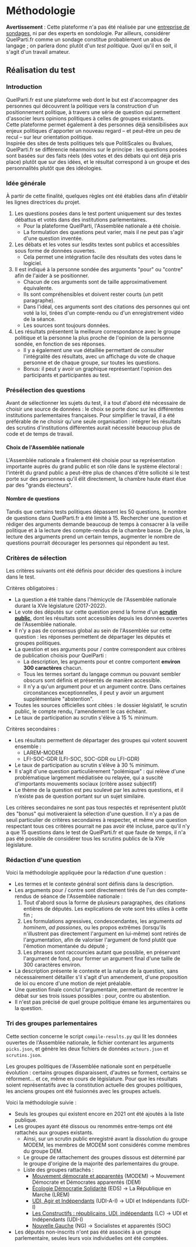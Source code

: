 # Méthodologie

**Avertissement** : Cette plateforme n'a pas été réalisée par une [entreprise de sondages](https://fr.wikipedia.org/wiki/Entreprise_de_sondages), ni par des experts en sondologie. Par ailleurs, considérer QuelParti.fr comme un sondage constitue probablement un abus de langage ; on parlera donc plutôt d'un *test politique*. Quoi qu'il en soit, il s'agit d'un travail amateur.

## Réalisation du test

### Introduction

QuelParti.fr est une plateforme web dont le but est d'accompagner des personnes qui découvrent la politique vers la construction d'un positionnement politique, à travers une série de question qui permettent d'associer leurs opinions politiques à celles de groupes existants.  
Cette plateforme permet également à des personnes déjà sensibilisées aux enjeux politiques d'apporter un nouveau regard – et peut-être un peu de recul – sur leur orientation politique.  
Inspirée des sites de tests politiques tels que PolitiScales ou 8values, QuelParti.fr se différencie néanmoins sur le principe : les questions posées sont basées sur des faits réels (des votes et des débats qui ont déjà pris place) plutôt que sur des idées, et le résultat correspond à un groupe et des personnalités plutôt que des idéologies.

### Idée générale

À partir de cette finalité, quelques règles ont été établies dans afin d'établir les lignes directrices du projet.

1. Les questions posées dans le test portent uniquement sur des textes débattus et votés dans des institutions parlementaires.
    - Pour la plateforme QuelParti, l'Assemblée nationale a été choisie.
    - La formulation des questions peut varier, mais il ne peut pas s'agir d'une question inventée.
2. Les débats et les votes sur lesdits textes sont publics et accessibles sous forme de données ouvertes.
    - Cela permet une intégration facile des résultats des votes dans le logiciel.
3. Il est indiqué à la personne sondée des arguments "pour" ou "contre" afin de l'aider à se positionner.
    - Chacun de ces arguments sont de taille approximativement équivalente.
    - Ils sont compréhensibles et doivent rester courts (un petit paragraphe).
    - Dans l'idéal, ces arguments sont des citations des personnes qui ont voté la loi, tirées d'un compte-rendu ou d'un enregistrement vidéo de la séance.
    - Les sources sont toujours données.
4. Les résultats présentent la meilleure correspondance avec le groupe politique et la personne la plus proche de l'opinion de la personne sondée, en fonction de ses réponses.
    - Il y a également une vue détaillée permettant de consulter l'intégralité des résultats, avec un affichage du vote de chaque personne et de chaque groupe, sur toutes les questions.
    - Bonus: il peut y avoir un graphique représentant l'opinion des participants et participantes au test.

### Présélection des questions

Avant de sélectionner les sujets du test, il a tout d'abord été nécessaire de choisir une source de données : le choix se porte donc sur les différentes institutions parlementaires françaises. Pour simplifier le travail, il a été préférable de ne choisir qu'une seule organisation : intégrer les résultats des scrutins d'institutions différentes aurait nécessité beaucoup plus de code et de temps de travail.

#### Choix de l'Assemblée nationale

L'Assemblée nationale a finalement été choisie pour sa représentation importante auprès du grand public et son rôle dans le système électoral : l'intérêt du grand public a peut-être plus de chances d'être sollicité si le test porte sur des personnes qu'il élit directement, la chambre haute étant élue par des "grands électeurs".

#### Nombre de questions

Tandis que certains tests politiques dépassent les 50 questions, le nombre de questions dans QuelParti.fr a été limité à 15. Rechercher une question et rédiger des arguments demande beaucoup de temps à consacrer à la veille politique et à la lecture des compte-rendus de la chambre basse. De plus, la lecture des arguments prend un certain temps, augmenter le nombre de questions pourrait décourager les personnes qui répondent au test.

### Critères de sélection

Les critères suivants ont été définis pour décider des questions à inclure dans le test.

Critères obligatoires :
- La question a été traitée dans l'hémicycle de l'Assemblée nationale durant la XVe législature (2017-2022).
- Le vote des députés sur cette question prend la forme d'un **[scrutin public](https://www2.assemblee-nationale.fr/scrutins/liste/%28legislature%29/15)**, dont les résultats sont accessibles depuis les données ouvertes de l'Assemblée nationale.
- Il n'y a pas de consensus global au sein de l'Assemblée sur cette question : les réponses permettent de départager les députés et groupes politiques.
- La question et ses arguments pour / contre correspondent aux critères de publication choisis pour QuelParti :
    - La description, les arguments pour et contre comportent **environ 300 caractères** chacun.
    - Tous les termes sortant du langage commun ou pouvant sembler obscurs sont définis et présentés de manière accessible.
    - Il n'y a qu'un argument pour et un argument contre. Dans certaines circonstances exceptionnelles, il peut y avoir un argument supplémentaire "abstention".
- Toutes les sources officielles sont citées : le dossier législatif, le scrutin public, le compte rendu, l'amendement le cas échéant.
- Le taux de participation au scrutin s'élève à 15 % minimum.

Critères secondaires :
- Les résultats permettent de départager des groupes qui votent souvent ensemble :
    - LAREM-MODEM
    - LFI-SOC-GDR (LFI-SOC, SOC-GDR ou LFI-GDR)
- Le taux de participation au scrutin s'élève à 30 % minimum.
- Il s'agit d'une question particulièrement "polémique" : qui relève d'une problématique largement médiatisée ou relayée, qui a suscité d'importants mouvements sociaux (critère assez subjectif)
- Le thème de la question est peu soulevé par les autres questions, et il n'existe pas de question portant sur un sujet similaire.

Les critères secondaires ne sont pas tous respectés et représentent plutôt des "bonus" qui motiveraient la sélection d'une question. Il n'y a pas de seuil particulier de critères secondaires à respecter, et même une question respectant tous ces critères pourrait ne pas avoir été incluse, parce qu'il n'y a que 15 questions dans le test de QuelParti.fr et que faute de temps, il n'a pas été possible de considérer tous les scrutins publics de la XVe législature.

### Rédaction d'une question

Voici la méthodologie appliquée pour la rédaction d'une question :

- Les termes et le contexte général sont définis dans la description.
- Les arguments pour / contre sont directement tirés de l'un des compte-rendus de séance de l'Assemblée nationale :
    1. Tout d'abord sous la forme de plusieurs paragraphes, des citations entières de députés. Les explications de vote sont très utiles à cette fin ;
    2. Les formulations agressives, condescendantes, les arguments *ad hominem*, *ad passiones*, ou les propos extrêmes (lorsqu'ils n'illustrent pas directement l'argument en lui-même) sont retirés de l'argumentation, afin de valoriser l'argument de fond plutôt que l'émotion momentanée du député ;
    3. Les phrases sont raccourcies autant que possible, en préservant l'argument de fond, pour former un argument final d'une taille de 300 caractères environ.
- La description présente le contexte et la nature de la question, sans nécessairement détailler s'il s'agit d'un amendement, d'une proposition de loi ou encore d'une motion de rejet préalable.
- Une question finale conclut l'argumentaire, permettant de recentrer le débat sur ses trois issues possibles : pour, contre ou abstention.
- Il n'est pas précisé de quel groupe politique émane les argumentaires ou la question.

### Tri des groupes parlementaires

Cette section concerne le script `compile-results.py` qui lit les données ouvertes de l'Assemblée nationale, le fichier contenant les arguments `picks.json`, et génère les deux fichiers de données `acteurs.json` et `scrutins.json`.

Les groupes politiques de l'Assemblée nationale sont en perpétuelle évolution : certains groupes disparaissent, d'autres se forment, certains se réforment... et ce, même en cours de législature.
Pour que les résultats soient représentatifs avec la constitution actuelle des groupes politiques, les anciens groupes ont été fusionnés avec les groupes actuels.

Voici la méthodologie suivie :

- Seuls les groupes qui existent encore en 2021 ont été ajoutés à la liste publique.
- Les groupes ayant été dissous ou renommés entre-temps ont été rattachés aux groupes existants.
    - Ainsi, sur un scrutin public enregistré avant la dissolution du groupe MODEM, les membres de MODEM sont considérés comme membres du groupe DEM.
    - Le groupe de rattachement des groupes dissous est déterminé par le groupe d'origine de la majorité des parlementaires du groupe.
    - Liste des groupes rattachés :
        - [Mouvement démocrate et apparentés](https://fr.wikipedia.org/wiki/Groupe_Mouvement_d%C3%A9mocrate_et_d%C3%A9mocrates_apparent%C3%A9s) (MODEM) -> Mouvement Démocrate et Démocrates apparentés (DEM)
        - [Écologie Démocratie Solidarité](https://fr.wikipedia.org/wiki/Groupe_%C3%89cologie_d%C3%A9mocratie_solidarit%C3%A9) (EDS) -> La République en Marche (LREM)
        - [UDI, Agir et Indépendants](https://fr.wikipedia.org/wiki/Groupe_UDI_et_indépendants) (UDI-A-I) -> UDI et Indépendants (UDI-I)
        - [Les Constructifs : républicains, UDI, indépendants](https://fr.wikipedia.org/wiki/Groupe_UDI_et_indépendants) (LC) -> UDI et Indépendants (UDI-I)
        - [Nouvelle Gauche](https://fr.wikipedia.org/wiki/Groupe_socialiste_(Assembl%C3%A9e_nationale)) (NG) -> Socialistes et apparentés (SOC)
- Les députés non-inscrits n'ont pas été associés à un groupe parlementaire, seules leurs voix individuelles ont été comptées.

